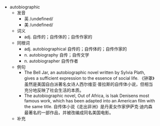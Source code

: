 - autobiographic
  - 发音
    - 英 /undefined/
    - 美 /undefined/
  - 词义
    - adj. 自传的；自传体的；自传作家的
  - 同根词
    - adj. autobiographical 自传的；自传体的；自传作家的
    - n. autobiography 自传；自传文学
    - n. autobiographer 自传作者
  - 例句
    - The Bell Jar, an autobiographic novel written by Sylvia Plath, gives a sufficient expression to the essence of social life. 《钟罩》虽然是美国自白派著名女诗人西尔维亚·普拉斯的自传体小说，但相当充分地反映了社会生活的本质。
    - The autobiographic novel, Out of Africa, is Isak Denisens most famous work, which has been adapted into an American film with the same title. 自传体小说《走出非洲》是丹麦女作家伊萨克·迪内森最著名的一部作品，并被改编成同名美国电影。
  - 补充